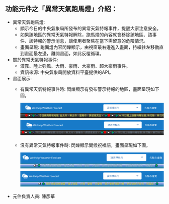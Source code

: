## 功能元件之「異常天氣跑馬燈」介紹：
- 異常天氣跑馬燈: 
	- 顯示今日的中央氣象局所發布的異常天氣特報事件，提醒大家注意安全。
	- 如果該地區的異常天氣特報解除，跑馬燈的內容就會移除該地區、該事件、該特報的警示消息，讓使用者聚焦在當下需留意的危險情況。
	- 畫面呈現: 跑面燈內容閃爍顯示，由視窗最右邊進入畫面，持續往左移動直到畫面最左邊，離開畫面，如此反覆循環。
- 關於異常天氣特報事件: 
	- 濃霧、陸上強風、大雨、豪雨、大豪雨、超大豪雨事件。
	- 資訊來源: 中央氣象局開放資料平臺提供的API。
- 畫面展示:
	- 有異常天氣特報事件時: 閃爍顯示有發布警示特報的地區，畫面呈現如下圖。
  
	  ![abnormalEvent_1](image/abnormalEvent_1.PNG)
	  ![abnormalEvent_2](image/abnormalEvent_2.PNG)
	- 沒有異常天氣特報事件時: 閃爍顯示問候祝福語，畫面呈現如下圖。
  
	  ![noAbnormalEvent_1](image/noAbnormalEvent_1.PNG)
	  ![noAbnormalEvent_2](image/noAbnormalEvent_2.PNG)
- 元件負責人員: 陳彥華
 
